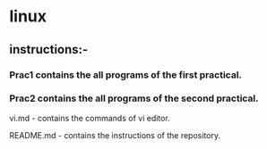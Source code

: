 # linux


## instructions:-

### Prac1 contains the all programs of the first practical.

### Prac2 contains the all programs of the second practical.

vi.md - contains the commands of vi editor.

README.md - contains the instructions of the repository.

